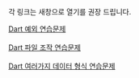 각 링크는 새창으로 열기를 권장 드립니다.

[Dart 예외 연습문제][code1]<br><br>
[Dart 파일 조작 연습문제][code2]<br><br>
[Dart 여러가지 데이터 형식 연습문제][code3]<br><br>


[code1]: https://github.com/RyuCSY/DartStudy/blob/master/lib/12_11/try_catch.dart
[code2]: https://github.com/RyuCSY/DartStudy/blob/master/lib/12_11/file.dart
[code3]: https://github.com/RyuCSY/DartStudy/blob/master/lib/12_11/data_type.dart

